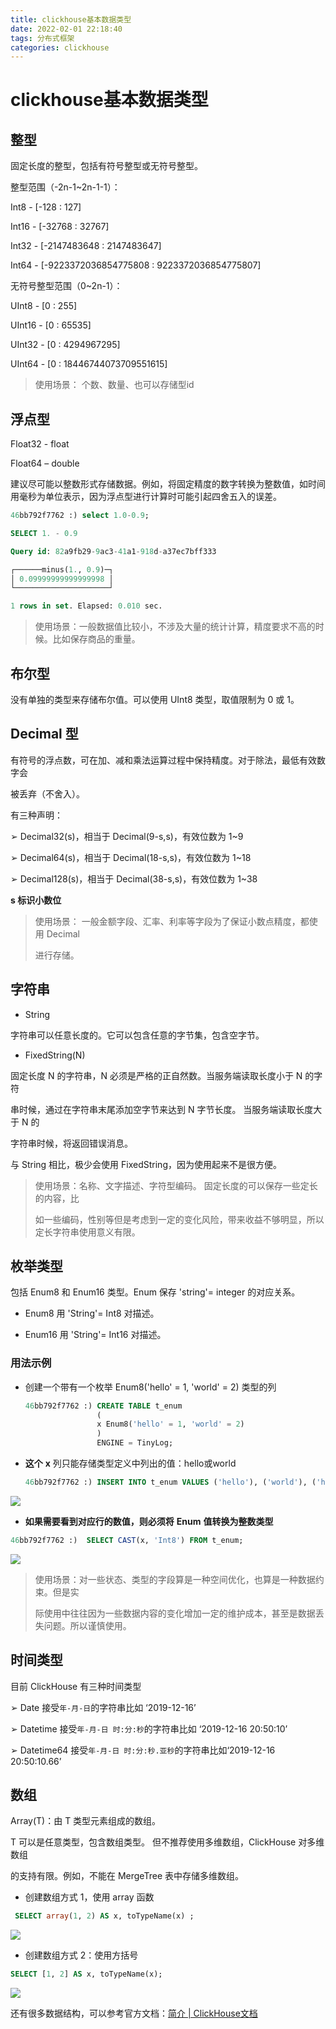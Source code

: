 ```yaml
---
title: clickhouse基本数据类型
date: 2022-02-01 22:18:40
tags: 分布式框架
categories: clickhouse
---
```


# clickhouse基本数据类型

##  **整型**

固定长度的整型，包括有符号整型或无符号整型。

整型范围（-2n-1~2n-1-1）：

Int8 - [-128 : 127]

Int16 - [-32768 : 32767]

Int32 - [-2147483648 : 2147483647]

Int64 - [-9223372036854775808 : 9223372036854775807]

无符号整型范围（0~2n-1）：

UInt8 - [0 : 255]

UInt16 - [0 : 65535]

UInt32 - [0 : 4294967295]

UInt64 - [0 : 18446744073709551615]

> 使用场景： 个数、数量、也可以存储型id

## **浮点型**

Float32 - float

Float64 – double

建议尽可能以整数形式存储数据。例如，将固定精度的数字转换为整数值，如时间用毫秒为单位表示，因为浮点型进行计算时可能引起四舍五入的误差。

```sql
46bb792f7762 :) select 1.0-0.9;

SELECT 1. - 0.9

Query id: 82a9fb29-9ac3-41a1-918d-a37ec7bff333

┌──────minus(1., 0.9)─┐
│ 0.09999999999999998 │
└─────────────────────┘

1 rows in set. Elapsed: 0.010 sec.
```

> 使用场景：一般数据值比较小，不涉及大量的统计计算，精度要求不高的时候。比如保存商品的重量。

## 布尔型

没有单独的类型来存储布尔值。可以使用 UInt8 类型，取值限制为 0 或 1。

## **Decimal** **型**

有符号的浮点数，可在加、减和乘法运算过程中保持精度。对于除法，最低有效数字会

被丢弃（不舍入）。

有三种声明：

➢ Decimal32(s)，相当于 Decimal(9-s,s)，有效位数为 1~9

➢ Decimal64(s)，相当于 Decimal(18-s,s)，有效位数为 1~18

➢ Decimal128(s)，相当于 Decimal(38-s,s)，有效位数为 1~38

**s 标识小数位**

> 使用场景： 一般金额字段、汇率、利率等字段为了保证小数点精度，都使用 Decimal
>
> 进行存储。

## **字符串**

- String

字符串可以任意长度的。它可以包含任意的字节集，包含空字节。

- FixedString(N)

固定长度 N 的字符串，N 必须是严格的正自然数。当服务端读取长度小于 N 的字符

串时候，通过在字符串末尾添加空字节来达到 N 字节长度。 当服务端读取长度大于 N 的

字符串时候，将返回错误消息。

与 String 相比，极少会使用 FixedString，因为使用起来不是很方便。

> 使用场景：名称、文字描述、字符型编码。 固定长度的可以保存一些定长的内容，比
>
> 如一些编码，性别等但是考虑到一定的变化风险，带来收益不够明显，所以定长字符串使用意义有限。

## **枚举类型**

包括 Enum8 和 Enum16 类型。Enum 保存 'string'= integer 的对应关系。

- Enum8 用 'String'= Int8 对描述。

- Enum16 用 'String'= Int16 对描述。

### 用法示例

- 创建一个带有一个枚举 Enum8('hello' = 1, 'world' = 2) 类型的列

  ```sql
  46bb792f7762 :) CREATE TABLE t_enum
                  (
                  x Enum8('hello' = 1, 'world' = 2)
                  )
                  ENGINE = TinyLog;
  ```

- **这个** **x** 列只能存储类型定义中列出的值：hello或world

  ```sql
  46bb792f7762 :) INSERT INTO t_enum VALUES ('hello'), ('world'), ('hello');
  ```

![](https://tva1.sinaimg.cn/large/008i3skNly1gyye8yqx9pj30u00u9mz9.jpg)

- **如果需要看到对应行的数值，则必须将** **Enum** **值转换为整数类型**

```sql
46bb792f7762 :)  SELECT CAST(x, 'Int8') FROM t_enum;
```

![](https://tva1.sinaimg.cn/large/008i3skNly1gyye7wjb2nj30qw0g83zh.jpg)

>使用场景：对一些状态、类型的字段算是一种空间优化，也算是一种数据约束。但是实
>
>际使用中往往因为一些数据内容的变化增加一定的维护成本，甚至是数据丢失问题。所以谨慎使用。

## **时间类型**

目前 ClickHouse 有三种时间类型

➢ Date 接受`年-月-日`的字符串比如 ‘2019-12-16’ 

➢ Datetime 接受`年-月-日 时:分:秒`的字符串比如 ‘2019-12-16 20:50:10’ 

➢ Datetime64 接受`年-月-日 时:分:秒.亚秒`的字符串比如‘2019-12-16 20:50:10.66’

## **数组**

Array(T)：由 T 类型元素组成的数组。

T 可以是任意类型，包含数组类型。 但不推荐使用多维数组，ClickHouse 对多维数组

的支持有限。例如，不能在 MergeTree 表中存储多维数组。

- 创建数组方式 1，使用 array 函数

```sql
 SELECT array(1, 2) AS x, toTypeName(x) ;
```

![](https://tva1.sinaimg.cn/large/008i3skNly1gyye721a9uj30ry0hkgn4.jpg)

- 创建数组方式 2：使用方括号

```sql
SELECT [1, 2] AS x, toTypeName(x);
```

![](https://tva1.sinaimg.cn/large/008i3skNly1gyye7bn8x2j30oo0ecwfg.jpg)

还有很多数据结构，可以参考官方文档：[简介 | ClickHouse文档](https://clickhouse.com/docs/zh/sql-reference/data-types/)


